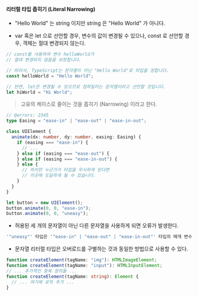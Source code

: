 #### 리터럴 타입 좁히기 (Literal Narrowing)

- "Hello World" 는 string 이지만 string 은 "Hello World" 가 아니다.

- var 혹은 let 으로 선언할 경우, 변수의 값이 변경될 수 있으나, const 로 선언할 경우, 객체는 절대 변경되지 않는다.

```typeScript
// const를 사용하여 변수 helloWorld가
// 절대 변경되지 않음을 보장합니다.

// 따라서, TypeScript는 문자열이 아닌 "Hello World"로 타입을 정합니다.
const helloWorld = "Hello World";

// 반면, let은 변경될 수 있으므로 컴파일러는 문자열이라고 선언할 것입니다.
let hiWorld = "Hi World";
```
> 고유의 케이스로 줄이는 것을 좁히기 (Narrowing) 이라고 한다.


```typeScript
// @errors: 2345
type Easing = "ease-in" | "ease-out" | "ease-in-out";

class UIElement {
  animate(dx: number, dy: number, easing: Easing) {
    if (easing === "ease-in") {
      // ...
    } else if (easing === "ease-out") {
    } else if (easing === "ease-in-out") {
    } else {
      // 하지만 누군가가 타입을 무시하게 된다면
      // 이곳에 도달하게 될 수 있습니다.
    }
  }
}

let button = new UIElement();
button.animate(0, 0, "ease-in");
button.animate(0, 0, "uneasy");
```

- 허용된 세 개의 문자열이 아닌 다른 문자열을 사용하게 되면 오류가 발생한다.

```typeScript
'"uneasy"' 타입은 '"ease-in" | "ease-out" | "ease-in-out"' 타입의 매개 변수에 할당할 수 없습니다.
```

- 문자열 리터럴 타입은 오버로드를 구별하는 것과 동일한 방법으로 사용할 수 있다.

```typeScript
function createElement(tagName: "img"): HTMLImageElement;
function createElement(tagName: "input"): HTMLInputElement;
// ... 추가적인 중복 정의들 ...
function createElement(tagName: string): Element {
  // ... 여기에 로직 추가 ...
}
```
